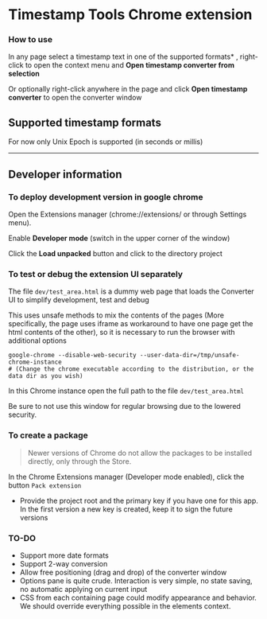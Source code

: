 Timestamp Tools Chrome extension
================================

### How to use

In any page select a timestamp text in one of the supported formats* , 
right-click to open the context menu and **Open timestamp converter from selection**

Or optionally right-click anywhere in the page and click **Open timestamp converter** to open the converter window

## Supported timestamp formats

For now only Unix Epoch is supported (in seconds or millis)

--------------

## Developer information


### To deploy development version in google chrome

Open the Extensions manager (chrome://extensions/ or through Settings menu).

Enable **Developer mode** (switch in the upper corner of the window)

Click the **Load unpacked** button and click to the directory project


### To test or debug the extension UI separately

The file `dev/test_area.html` is a dummy web page that loads the Converter UI to simplify development, test and debug

This uses unsafe methods to mix the contents of the pages 
(More specifically, the page uses iframe as workaround to have one page get the html contents of the other),
so it is necessary to run the browser with additional options

    google-chrome --disable-web-security --user-data-dir=/tmp/unsafe-chrome-instance
    # (Change the chrome executable according to the distribution, or the data dir as you wish)

In this Chrome instance open the full path to the file `dev/test_area.html`

Be sure to not use this window for regular browsing due to the lowered security.


### To create a package

> Newer versions of Chrome do not allow the packages to be installed directly, only through the Store.

In the Chrome Extensions manager (Developer mode enabled), click the button `Pack extension`

* Provide the project root and the primary key if you have one for this app. In the first version a new key is created, 
keep it to sign the future versions


### TO-DO

* Support more date formats
* Support 2-way conversion
* Allow free positioning (drag and drop) of the converter window
* Options pane is quite crude. Interaction is very simple, no state saving, no automatic applying on current input
* CSS from each containing page could modify appearance and behavior. We should override everything possible in the elements context.

